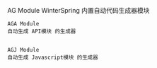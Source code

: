 AG Module 
WinterSpring 内置自动代码生成器模块

    AGA Module
    自动生成 API模块 的生成器
     

    AGJ Module
    自动生成 Javascript模块 的生成器
